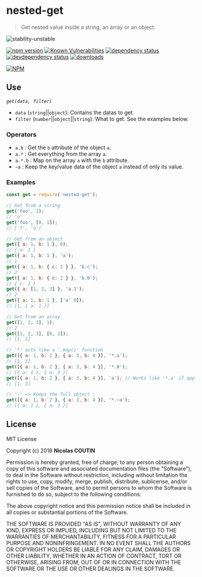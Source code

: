 # nested-get

> Get nested value inside a string, an array or an object.

![stability-unstable](https://img.shields.io/badge/stability-stable-yellow.svg)

[![npm version][version-badge]][version-url]
[![Known Vulnerabilities][vulnerabilities-badge]][vulnerabilities-url]
[![dependency status][dependency-badge]][dependency-url]
[![devdependency status][devdependency-badge]][devdependency-url]
[![downloads][downloads-badge]][downloads-url]

[![NPM][npm-stats-badge]][npm-stats-url]

## Use

*`get(data, filter)`*

* `data` (`string`||`object`): Contains the datas to get.
* `filter` (`number`||`object`||`string`): What to get. See the examples below.

### Operators

* `a.b` : Get the `b` attribute of the object `a`.
* `a.*` : Get everything from the array `a`.
* `a.*.b` : Map on the array `a` with the `b` attribute.
* `~a` : Keep the key/value data of the object `a` instead of only its value.

### Examples

```javascript
const get = require('nested-get');

// Get from a string
get('foo', 1);
// 'o'
get('foo', [0, 1]);
// ['f', 'o']

// Get from an object
get({ a: 1, b: 1 }, 0);
// { a: 1 }
get({ a: 1, b: 1 }, 'a');
// 1
get({ a: 1, b: { c: 2 } }, 'b.c');
// 2
get({ a: 1, b: { c: 2 } }, 'b.0');
// { c: 2 }
get({ a: [1, 2, 3] }, 'a.1');
// 2
get({ a: 1, b: 1 }, ['a' 0]);
// [1, { a: 1 }]

// Get from an array
get([1, 2, 3], 1);
// 2
get([1, 2, 3], [0, 1]);
// [1, 2]

// '*' acts like a '.map()' function
get([{ a: 1, b: 2 }, { a: 3, b: 4 }], '*.a');
// [1, 3]
get([{ a: 1, b: 2 }, { a: 3, b: 4 }], '*.0');
// [{ a: 1 }, { a: 3 }]
get([{ a: 1, b: 2 }, { a: 3, b: 4 }], 'a'); // Works like '*.a' if applied to an array
// [1, 3]

// '~' => Keeps the full object :
get([{ a: 1, b: 2 }, { a: 3, b: 4 }], '*.~a');
// [{ a: 1 }, { a: 3 }]
```

## License

MIT License

Copyright (c) 2018 **Nicolas COUTIN**

Permission is hereby granted, free of charge, to any person obtaining a copy
of this software and associated documentation files (the "Software"), to deal
in the Software without restriction, including without limitation the rights
to use, copy, modify, merge, publish, distribute, sublicense, and/or sell
copies of the Software, and to permit persons to whom the Software is
furnished to do so, subject to the following conditions:

The above copyright notice and this permission notice shall be included in all
copies or substantial portions of the Software.

THE SOFTWARE IS PROVIDED "AS IS", WITHOUT WARRANTY OF ANY KIND, EXPRESS OR
IMPLIED, INCLUDING BUT NOT LIMITED TO THE WARRANTIES OF MERCHANTABILITY,
FITNESS FOR A PARTICULAR PURPOSE AND NONINFRINGEMENT. IN NO EVENT SHALL THE
AUTHORS OR COPYRIGHT HOLDERS BE LIABLE FOR ANY CLAIM, DAMAGES OR OTHER
LIABILITY, WHETHER IN AN ACTION OF CONTRACT, TORT OR OTHERWISE, ARISING FROM,
OUT OF OR IN CONNECTION WITH THE SOFTWARE OR THE USE OR OTHER DEALINGS IN THE
SOFTWARE.

[version-badge]: https://img.shields.io/npm/v/nested-get.svg
[version-url]: https://www.npmjs.com/package/nested-get
[vulnerabilities-badge]: https://snyk.io/test/npm/nested-get/badge.svg
[vulnerabilities-url]: https://snyk.io/test/npm/nested-get
[dependency-badge]: https://david-dm.org/ilshidur/nested-get.svg
[dependency-url]: https://david-dm.org/ilshidur/nested-get
[devdependency-badge]: https://david-dm.org/ilshidur/nested-get/dev-status.svg
[devdependency-url]: https://david-dm.org/ilshidur/nested-get#info=devDependencies
[downloads-badge]: https://img.shields.io/npm/dt/nested-get.svg
[downloads-url]: https://www.npmjs.com/package/nested-get
[npm-stats-badge]: https://nodei.co/npm/nested-get.png?downloads=true&downloadRank=true
[npm-stats-url]: https://nodei.co/npm/nested-get
